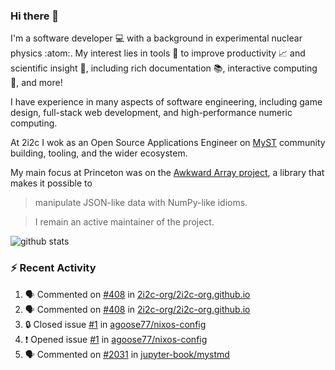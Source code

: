 ### Hi there 👋 

I'm a software developer 💻 with a background in experimental nuclear physics :atom:. My interest lies in tools :wrench: to improve productivity :chart_with_upwards_trend: and scientific insight :telescope:, including rich documentation 📚, interactive computing 🧮, and more! 

I have experience in many aspects of software engineering, including game design, full-stack web development, and high-performance numeric computing. 

At 2i2c I wok as an Open Source Applications Engineer on [MyST](https://github.com/jupyter-book/mystmd) community building, tooling, and the wider ecosystem. 

My main focus at Princeton was on the [Awkward Array project](awkward-array.org/), a library that makes it possible to 
> manipulate JSON-like data with NumPy-like idioms.

> I remain an active maintainer of the project. 

![github stats](https://github-readme-stats.vercel.app/api?username=agoose77&show_icons=true&hide_rank=true&hide_title=true&bg_color=30,e76445,904e95&text_color=efe3ec&icon_color=efe3ec)
<!--
**agoose77/agoose77** is a ✨ _special_ ✨ repository because its `README.md` (this file) appears on your GitHub profile.

Here are some ideas to get you started:

- 🔭 I’m currently working on ...
- 🌱 I’m currently learning ...
- 👯 I’m looking to collaborate on ...
- 🤔 I’m looking for help with ...
- 💬 Ask me about ...
- 📫 How to reach me: ...
- 😄 Pronouns: ...
- ⚡ Fun fact: ...
-->

### :zap: Recent Activity

<!--START_SECTION:activity-->
1. 🗣 Commented on [#408](https://github.com/2i2c-org/2i2c-org.github.io/pull/408#issuecomment-2890859935) in [2i2c-org/2i2c-org.github.io](https://github.com/2i2c-org/2i2c-org.github.io)
2. 🗣 Commented on [#408](https://github.com/2i2c-org/2i2c-org.github.io/pull/408#issuecomment-2890852941) in [2i2c-org/2i2c-org.github.io](https://github.com/2i2c-org/2i2c-org.github.io)
3. 🔒 Closed issue [#1](https://github.com/agoose77/nixos-config/issues/1) in [agoose77/nixos-config](https://github.com/agoose77/nixos-config)
4. ❗ Opened issue [#1](https://github.com/agoose77/nixos-config/issues/1) in [agoose77/nixos-config](https://github.com/agoose77/nixos-config)
5. 🗣 Commented on [#2031](https://github.com/jupyter-book/mystmd/issues/2031#issuecomment-2890628671) in [jupyter-book/mystmd](https://github.com/jupyter-book/mystmd)
<!--END_SECTION:activity-->
